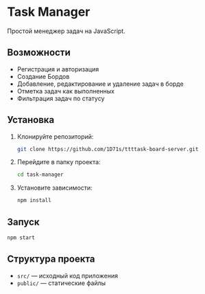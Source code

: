 # Task Manager

Простой менеджер задач на JavaScript.

## Возможности

- Регистрация и авторизация
- Создание Бордов
- Добавление, редактирование и удаление задач в борде
- Отметка задач как выполненных
- Фильтрация задач по статусу

## Установка

1. Клонируйте репозиторий:
    ```bash
    git clone https://github.com/1D71s/ttttask-board-server.git
    ```
2. Перейдите в папку проекта:
    ```bash
    cd task-manager
    ```
3. Установите зависимости:
    ```bash
    npm install
    ```

## Запуск

```bash
npm start
```

## Структура проекта

- `src/` — исходный код приложения
- `public/` — статические файлы
